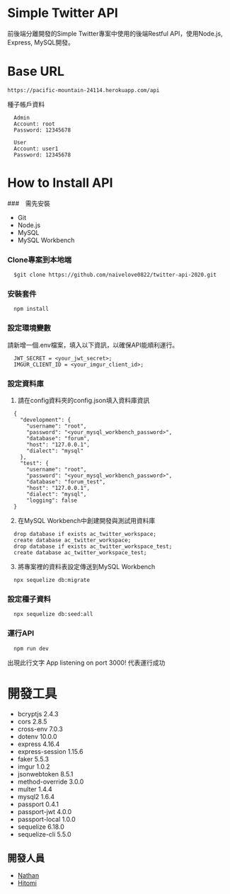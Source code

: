 # Simple Twitter API

前後端分離開發的Simple Twitter專案中使用的後端Restful API，使用Node.js, Express, MySQL開發。 

# Base URL

```
https://pacific-mountain-24114.herokuapp.com/api

```

種子帳戶資料
```
  Admin
  Account: root
  Password: 12345678

  User
  Account: user1
  Password: 12345678
```

# How to Install API

###　需先安裝
* Git
* Node.js
* MySQL
* MySQL Workbench

### Clone專案到本地端
```
  $git clone https://github.com/naivelove0822/twitter-api-2020.git
```

### 安裝套件
```
  npm install
```

### 設定環境變數
請新增一個.env檔案，填入以下資訊，以確保API能順利運行。
```
  JWT_SECRET = <your_jwt_secret>;
  IMGUR_CLIENT_ID = <your_imgur_client_id>;
```

### 設定資料庫
1. 請在config資料夾的config.json填入資料庫資訊
```
  {
    "development": {
      "username": "root",
      "password": "<your_mysql_workbench_password>",
      "database": "forum",
      "host": "127.0.0.1",
      "dialect": "mysql"
    },
    "test": {
      "username": "root",
      "password": "<your_mysql_workbench_password>",
      "database": "forum_test",
      "host": "127.0.0.1",
      "dialect": "mysql",
      "logging": false
  }
```

2. 在MySQL Workbench中創建開發與測試用資料庫
```
  drop database if exists ac_twitter_workspace;
  create database ac_twitter_workspace;
  drop database if exists ac_twitter_workspace_test;
  create database ac_twitter_workspace_test;
```

3. 將專案裡的資料表設定傳送到MySQL Workbench
```
  npx sequelize db:migrate
```

### 設定種子資料
```
  npx sequelize db:seed:all
```
### 運行API
```
  npm run dev
```
出現此行文字 App listening on port 3000! 
代表運行成功

# 開發工具

* bcryptjs 2.4.3
* cors 2.8.5
* cross-env 7.0.3
* dotenv 10.0.0
* express 4.16.4
* express-session 1.15.6
* faker 5.5.3
* imgur 1.0.2
* jsonwebtoken 8.5.1
* method-override 3.0.0
* multer 1.4.4
* mysql2 1.6.4
* passport 0.4.1
* passport-jwt 4.0.0
* passport-local 1.0.0
* sequelize 6.18.0
* sequelize-cli 5.5.0

## 開發人員

* [Nathan](https://github.com/naivelove0822)
* [Hitomi](https://github.com/HitomiHuang)